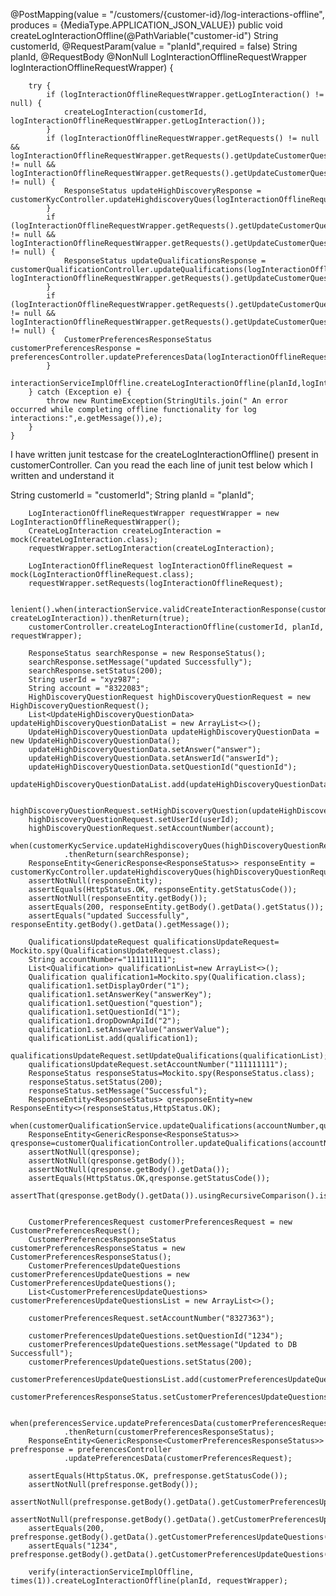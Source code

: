 @PostMapping(value = "/customers/{customer-id}/log-interactions-offline", produces = {MediaType.APPLICATION_JSON_VALUE})
    public void createLogInteractionOffline(@PathVariable("customer-id") String customerId,
                                            @RequestParam(value = "planId",required = false) String planId,
                                            @RequestBody @NonNull LogInteractionOfflineRequestWrapper logInteractionOfflineRequestWrapper) {

        try {
            if (logInteractionOfflineRequestWrapper.getLogInteraction() != null) {
                createLogInteraction(customerId, logInteractionOfflineRequestWrapper.getLogInteraction());
            }
            if (logInteractionOfflineRequestWrapper.getRequests() != null && logInteractionOfflineRequestWrapper.getRequests().getUpdateCustomerQuestions() != null && logInteractionOfflineRequestWrapper.getRequests().getUpdateCustomerQuestions().getHighDiscovery() != null) {
                ResponseStatus updateHighDiscoveryResponse = customerKycController.updateHighdiscoveryQues(logInteractionOfflineRequestWrapper.getRequests().getUpdateCustomerQuestions().getHighDiscovery()).getBody().getData();
            }
            if (logInteractionOfflineRequestWrapper.getRequests().getUpdateCustomerQuestions() != null && logInteractionOfflineRequestWrapper.getRequests().getUpdateCustomerQuestions().getUpdateQualifications() != null) {
                ResponseStatus updateQualificationsResponse = customerQualificationController.updateQualifications(logInteractionOfflineRequestWrapper.getLogInteraction().getAccountNumber(), logInteractionOfflineRequestWrapper.getRequests().getUpdateCustomerQuestions().getUpdateQualifications()).getBody().getData();
            }
            if (logInteractionOfflineRequestWrapper.getRequests().getUpdateCustomerQuestions() != null && logInteractionOfflineRequestWrapper.getRequests().getUpdateCustomerQuestions().getCustomerPreferences() != null) {
                CustomerPreferencesResponseStatus customerPreferencesResponse = preferencesController.updatePreferencesData(logInteractionOfflineRequestWrapper.getRequests().getUpdateCustomerQuestions().getCustomerPreferences()).getBody().getData();
            }
            interactionServiceImplOffline.createLogInteractionOffline(planId,logInteractionOfflineRequestWrapper);
        } catch (Exception e) {
            throw new RuntimeException(StringUtils.join(" An error occurred while completing offline functionality for log interactions:",e.getMessage()),e);
        }
    }


I have written junit testcase for the createLogInteractionOffline() present in customerController.
Can you read the each line of junit test below which I written and understand it


String customerId = "customerId";
        String planId = "planId";

        LogInteractionOfflineRequestWrapper requestWrapper = new LogInteractionOfflineRequestWrapper();
        CreateLogInteraction createLogInteraction = mock(CreateLogInteraction.class);
        requestWrapper.setLogInteraction(createLogInteraction);

        LogInteractionOfflineRequest logInteractionOfflineRequest = mock(LogInteractionOfflineRequest.class);
        requestWrapper.setRequests(logInteractionOfflineRequest);

        lenient().when(interactionService.validCreateInteractionResponse(customerId, createLogInteraction)).thenReturn(true);
        customerController.createLogInteractionOffline(customerId, planId, requestWrapper);

        ResponseStatus searchResponse = new ResponseStatus();
        searchResponse.setMessage("updated Successfully");
        searchResponse.setStatus(200);
        String userId = "xyz987";
        String account = "8322083";
        HighDiscoveryQuestionRequest highDiscoveryQuestionRequest = new HighDiscoveryQuestionRequest();
        List<UpdateHighDiscoveryQuestionData> updateHighDiscoveryQuestionDataList = new ArrayList<>();
        UpdateHighDiscoveryQuestionData updateHighDiscoveryQuestionData = new UpdateHighDiscoveryQuestionData();
        updateHighDiscoveryQuestionData.setAnswer("answer");
        updateHighDiscoveryQuestionData.setAnswerId("answerId");
        updateHighDiscoveryQuestionData.setQuestionId("questionId");
        updateHighDiscoveryQuestionDataList.add(updateHighDiscoveryQuestionData);

        highDiscoveryQuestionRequest.setHighDiscoveryQuestion(updateHighDiscoveryQuestionDataList);
        highDiscoveryQuestionRequest.setUserId(userId);
        highDiscoveryQuestionRequest.setAccountNumber(account);
        when(customerKycService.updateHighdiscoveryQues(highDiscoveryQuestionRequest))
                .thenReturn(searchResponse);
        ResponseEntity<GenericResponse<ResponseStatus>> responseEntity = customerKycController.updateHighdiscoveryQues(highDiscoveryQuestionRequest);
        assertNotNull(responseEntity);
        assertEquals(HttpStatus.OK, responseEntity.getStatusCode());
        assertNotNull(responseEntity.getBody());
        assertEquals(200, responseEntity.getBody().getData().getStatus());
        assertEquals("updated Successfully", responseEntity.getBody().getData().getMessage());

        QualificationsUpdateRequest qualificationsUpdateRequest= Mockito.spy(QualificationsUpdateRequest.class);
        String accountNumber="111111111";
        List<Qualification> qualificationList=new ArrayList<>();
        Qualification qualification1=Mockito.spy(Qualification.class);
        qualification1.setDisplayOrder("1");
        qualification1.setAnswerKey("answerKey");
        qualification1.setQuestion("question");
        qualification1.setQuestionId("1");
        qualification1.dropDownApiId("2");
        qualification1.setAnswerValue("answerValue");
        qualificationList.add(qualification1);
        qualificationsUpdateRequest.setUpdateQualifications(qualificationList);
        qualificationsUpdateRequest.setAccountNumber("111111111");
        ResponseStatus responseStatus=Mockito.spy(ResponseStatus.class);
        responseStatus.setStatus(200);
        responseStatus.setMessage("Successful");
        ResponseEntity<ResponseStatus> qresponseEntity=new ResponseEntity<>(responseStatus,HttpStatus.OK);
        when(customerQualificationService.updateQualifications(accountNumber,qualificationsUpdateRequest)).thenReturn(qresponseEntity);
        ResponseEntity<GenericResponse<ResponseStatus>> qresponse=customerQualificationController.updateQualifications(accountNumber,qualificationsUpdateRequest);
        assertNotNull(qresponse);
        assertNotNull(qresponse.getBody());
        assertNotNull(qresponse.getBody().getData());
        assertEquals(HttpStatus.OK,qresponse.getStatusCode());
        assertThat(qresponse.getBody().getData()).usingRecursiveComparison().isEqualTo(responseStatus);


        CustomerPreferencesRequest customerPreferencesRequest = new CustomerPreferencesRequest();
        CustomerPreferencesResponseStatus customerPreferencesResponseStatus = new CustomerPreferencesResponseStatus();
        CustomerPreferencesUpdateQuestions customerPreferencesUpdateQuestions = new CustomerPreferencesUpdateQuestions();
        List<CustomerPreferencesUpdateQuestions> customerPreferencesUpdateQuestionsList = new ArrayList<>();

        customerPreferencesRequest.setAccountNumber("8327363");

        customerPreferencesUpdateQuestions.setQuestionId("1234");
        customerPreferencesUpdateQuestions.setMessage("Updated to DB Successfull");
        customerPreferencesUpdateQuestions.setStatus(200);
        customerPreferencesUpdateQuestionsList.add(customerPreferencesUpdateQuestions);
        customerPreferencesResponseStatus.setCustomerPreferencesUpdateQuestions(customerPreferencesUpdateQuestionsList);

        when(preferencesService.updatePreferencesData(customerPreferencesRequest))
                .thenReturn(customerPreferencesResponseStatus);
        ResponseEntity<GenericResponse<CustomerPreferencesResponseStatus>> prefresponse = preferencesController
                .updatePreferencesData(customerPreferencesRequest);

        assertEquals(HttpStatus.OK, prefresponse.getStatusCode());
        assertNotNull(prefresponse.getBody());
        assertNotNull(prefresponse.getBody().getData().getCustomerPreferencesUpdateQuestions());
        assertNotNull(prefresponse.getBody().getData().getCustomerPreferencesUpdateQuestions().get(0));
        assertEquals(200, prefresponse.getBody().getData().getCustomerPreferencesUpdateQuestions().get(0).getStatus());
        assertEquals("1234", prefresponse.getBody().getData().getCustomerPreferencesUpdateQuestions().get(0).getQuestionId());

        verify(interactionServiceImplOffline, times(1)).createLogInteractionOffline(planId, requestWrapper);
